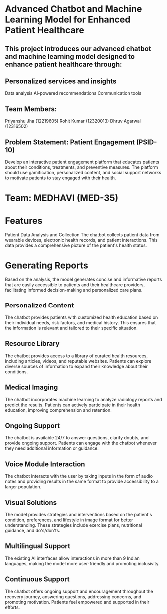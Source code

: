 # Advanced Chatbot and Machine Learning Model for Enhanced Patient Healthcare

## This project introduces our advanced chatbot and machine learning model designed to enhance patient healthcare through:

## Personalized services and insights

Data analysis
AI-powered recommendations
Communication tools

## Team Members:

Priyanshu Jha (12219605)
Rohit Kumar (12320013)
Dhruv Agarwal (12316502)

## Problem Statement: Patient Engagement (PSID-10)

Develop an interactive patient engagement platform that educates patients about their conditions, treatments, and preventive measures. The platform should use gamification, personalized content, and social support networks to motivate patients to stay engaged with their health.

# Team: MEDHAVI (MED-35)

# Features

Patient Data Analysis and Collection
The chatbot collects patient data from wearable devices, electronic health records, and patient interactions. This data provides a comprehensive picture of the patient's health status.

# Generating Reports

Based on the analysis, the model generates concise and informative reports that are easily accessible to patients and their healthcare providers, facilitating informed decision-making and personalized care plans.

## Personalized Content

The chatbot provides patients with customized health education based on their individual needs, risk factors, and medical history. This ensures that the information is relevant and tailored to their specific situation.

## Resource Library

The chatbot provides access to a library of curated health resources, including articles, videos, and reputable websites. Patients can explore diverse sources of information to expand their knowledge about their conditions.

## Medical Imaging

The chatbot incorporates machine learning to analyze radiology reports and predict the results. Patients can actively participate in their health education, improving comprehension and retention.

## Ongoing Support

The chatbot is available 24/7 to answer questions, clarify doubts, and provide ongoing support. Patients can engage with the chatbot whenever they need additional information or guidance.

## Voice Module Interaction

The chatbot interacts with the user by taking inputs in the form of audio notes and providing results in the same format to provide accessibility to a larger population.

## Visual Solutions

The model provides strategies and interventions based on the patient's condition, preferences, and lifestyle in image format for better understanding. These strategies include exercise plans, nutritional guidance, and do's/don'ts.

## Multilingual Support

The existing AI interfaces allow interactions in more than 9 Indian languages, making the model more user-friendly and promoting inclusivity.

## Continuous Support

The chatbot offers ongoing support and encouragement throughout the recovery journey, answering questions, addressing concerns, and promoting motivation. Patients feel empowered and supported in their efforts.
